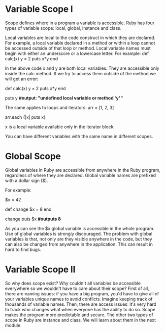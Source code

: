 # Variable Scope I

Scope defines where in a program a variable is accessible.
Ruby has four types of variable scope: local, global, instance and class.

Local variables are local to the code construct in which they are declared. For example, a local variable declared in a method or within a loop cannot be accessed outside of that loop or method. Local variable names must begin with either an underscore or a lowercase letter.
For example: def calc(x)
  y = 2
  puts x*y
end

In the above code x and y are both local variables. They are accessible only inside the calc method.
If we try to access them outside of the method we will get an error:

def calc(x)
  y = 2
  puts x*y
end

puts y
**#output: "undefined local variable or method 'y' "**

The same applies to loops and iterators: arr = [1, 2, 3]

arr.each {|x| puts x}

x is a local variable available only in the iterator block.

You can have different variables with the same name in different scopes.

# Global Scope

Global variables in Ruby are accessible from anywhere in the Ruby program, regardless of where they are declared. Global variable names are prefixed with a dollar sign ($).

For example:

$x = 42

def change
  $x = 8
end

change
puts $x
**#outputs 8**

As you can see the $x global variable is accessible in the whole program.
Use of global variables is strongly discouraged. The problem with global variables is that, not only are they visible anywhere in the code, but they can also be changed from anywhere in the application. This can result in hard to find bugs.


# Variable Scope II

So why does scope exist? Why couldn't all variables be accessible everywhere so we wouldn't have to care about their scope?
First of all, there are naming issues: if you have a big program, you'd have to give all of your variables unique names to avoid conflicts. Imagine keeping track of thousands of variable names.
Then, there are access issues: it's very hard to track who changes what when everyone has the ability to do so.
Scope makes the program more predictable and secure.
The other two types of scope in Ruby are instance and class. We will learn about them in the next module.
